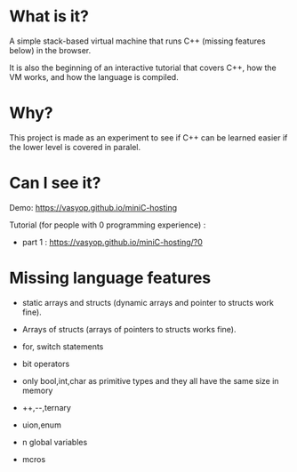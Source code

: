 # What is it?

A simple stack-based virtual machine that runs C++ (missing features below) in the browser.

It is also the beginning of an interactive tutorial that covers C++, how the VM works, and how the language is compiled.

# Why?

This project is made as an experiment to see if C++ can be learned easier if the lower level is covered in paralel.

# Can I see it?

Demo: https://vasyop.github.io/miniC-hosting

Tutorial (for people with 0 programming experience) : 
* part 1 : https://vasyop.github.io/miniC-hosting/?0

# Missing language features

* static arrays and structs (dynamic arrays and pointer to structs work fine).
  
* Arrays of structs (arrays of pointers to structs works fine).
  
* for, switch statements
  
* bit operators
  
* only bool,int,char as primitive types and they all have the same size in memory
  
* ++,--,ternary
  
* uion,enum
  
* n global variables
  
* mcros
